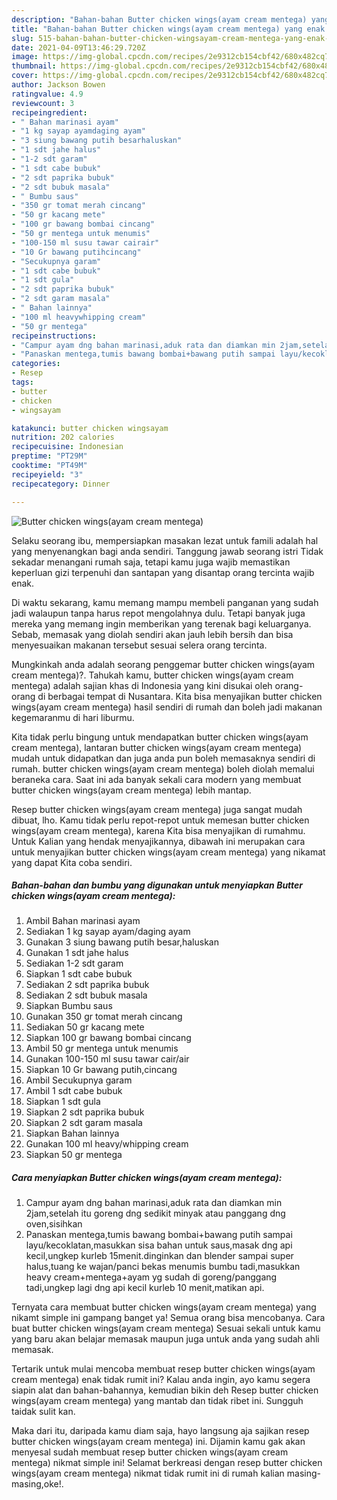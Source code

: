 ```yaml
---
description: "Bahan-bahan Butter chicken wings(ayam cream mentega) yang enak dan Mudah Dibuat"
title: "Bahan-bahan Butter chicken wings(ayam cream mentega) yang enak dan Mudah Dibuat"
slug: 515-bahan-bahan-butter-chicken-wingsayam-cream-mentega-yang-enak-dan-mudah-dibuat
date: 2021-04-09T13:46:29.720Z
image: https://img-global.cpcdn.com/recipes/2e9312cb154cbf42/680x482cq70/butter-chicken-wingsayam-cream-mentega-foto-resep-utama.jpg
thumbnail: https://img-global.cpcdn.com/recipes/2e9312cb154cbf42/680x482cq70/butter-chicken-wingsayam-cream-mentega-foto-resep-utama.jpg
cover: https://img-global.cpcdn.com/recipes/2e9312cb154cbf42/680x482cq70/butter-chicken-wingsayam-cream-mentega-foto-resep-utama.jpg
author: Jackson Bowen
ratingvalue: 4.9
reviewcount: 3
recipeingredient:
- " Bahan marinasi ayam"
- "1 kg sayap ayamdaging ayam"
- "3 siung bawang putih besarhaluskan"
- "1 sdt jahe halus"
- "1-2 sdt garam"
- "1 sdt cabe bubuk"
- "2 sdt paprika bubuk"
- "2 sdt bubuk masala"
- " Bumbu saus"
- "350 gr tomat merah cincang"
- "50 gr kacang mete"
- "100 gr bawang bombai cincang"
- "50 gr mentega untuk menumis"
- "100-150 ml susu tawar cairair"
- "10 Gr bawang putihcincang"
- "Secukupnya garam"
- "1 sdt cabe bubuk"
- "1 sdt gula"
- "2 sdt paprika bubuk"
- "2 sdt garam masala"
- " Bahan lainnya"
- "100 ml heavywhipping cream"
- "50 gr mentega"
recipeinstructions:
- "Campur ayam dng bahan marinasi,aduk rata dan diamkan min 2jam,setelah itu goreng dng sedikit minyak atau panggang dng oven,sisihkan"
- "Panaskan mentega,tumis bawang bombai+bawang putih sampai layu/kecoklatan,masukkan sisa bahan untuk saus,masak dng api kecil,ungkep kurleb 15menit.dinginkan dan blender sampai super halus,tuang ke wajan/panci bekas menumis bumbu tadi,masukkan heavy cream+mentega+ayam yg sudah di goreng/panggang tadi,ungkep lagi dng api kecil kurleb 10 menit,matikan api."
categories:
- Resep
tags:
- butter
- chicken
- wingsayam

katakunci: butter chicken wingsayam 
nutrition: 202 calories
recipecuisine: Indonesian
preptime: "PT29M"
cooktime: "PT49M"
recipeyield: "3"
recipecategory: Dinner

---
```



![Butter chicken wings(ayam cream mentega)](https://img-global.cpcdn.com/recipes/2e9312cb154cbf42/680x482cq70/butter-chicken-wingsayam-cream-mentega-foto-resep-utama.jpg)

Selaku seorang ibu, mempersiapkan masakan lezat untuk famili adalah hal yang menyenangkan bagi anda sendiri. Tanggung jawab seorang istri Tidak sekadar menangani rumah saja, tetapi kamu juga wajib memastikan keperluan gizi terpenuhi dan santapan yang disantap orang tercinta wajib enak.

Di waktu  sekarang, kamu memang mampu membeli panganan yang sudah jadi walaupun tanpa harus repot mengolahnya dulu. Tetapi banyak juga mereka yang memang ingin memberikan yang terenak bagi keluarganya. Sebab, memasak yang diolah sendiri akan jauh lebih bersih dan bisa menyesuaikan makanan tersebut sesuai selera orang tercinta. 



Mungkinkah anda adalah seorang penggemar butter chicken wings(ayam cream mentega)?. Tahukah kamu, butter chicken wings(ayam cream mentega) adalah sajian khas di Indonesia yang kini disukai oleh orang-orang di berbagai tempat di Nusantara. Kita bisa menyajikan butter chicken wings(ayam cream mentega) hasil sendiri di rumah dan boleh jadi makanan kegemaranmu di hari liburmu.

Kita tidak perlu bingung untuk mendapatkan butter chicken wings(ayam cream mentega), lantaran butter chicken wings(ayam cream mentega) mudah untuk didapatkan dan juga anda pun boleh memasaknya sendiri di rumah. butter chicken wings(ayam cream mentega) boleh diolah memalui beraneka cara. Saat ini ada banyak sekali cara modern yang membuat butter chicken wings(ayam cream mentega) lebih mantap.

Resep butter chicken wings(ayam cream mentega) juga sangat mudah dibuat, lho. Kamu tidak perlu repot-repot untuk memesan butter chicken wings(ayam cream mentega), karena Kita bisa menyajikan di rumahmu. Untuk Kalian yang hendak menyajikannya, dibawah ini merupakan cara untuk menyajikan butter chicken wings(ayam cream mentega) yang nikamat yang dapat Kita coba sendiri.

<!--inarticleads1-->

##### Bahan-bahan dan bumbu yang digunakan untuk menyiapkan Butter chicken wings(ayam cream mentega):

1. Ambil  Bahan marinasi ayam
1. Sediakan 1 kg sayap ayam/daging ayam
1. Gunakan 3 siung bawang putih besar,haluskan
1. Gunakan 1 sdt jahe halus
1. Sediakan 1-2 sdt garam
1. Siapkan 1 sdt cabe bubuk
1. Sediakan 2 sdt paprika bubuk
1. Sediakan 2 sdt bubuk masala
1. Siapkan  Bumbu saus
1. Gunakan 350 gr tomat merah cincang
1. Sediakan 50 gr kacang mete
1. Siapkan 100 gr bawang bombai cincang
1. Ambil 50 gr mentega untuk menumis
1. Gunakan 100-150 ml susu tawar cair/air
1. Siapkan 10 Gr bawang putih,cincang
1. Ambil Secukupnya garam
1. Ambil 1 sdt cabe bubuk
1. Siapkan 1 sdt gula
1. Siapkan 2 sdt paprika bubuk
1. Siapkan 2 sdt garam masala
1. Siapkan  Bahan lainnya
1. Gunakan 100 ml heavy/whipping cream
1. Siapkan 50 gr mentega




<!--inarticleads2-->

##### Cara menyiapkan Butter chicken wings(ayam cream mentega):

1. Campur ayam dng bahan marinasi,aduk rata dan diamkan min 2jam,setelah itu goreng dng sedikit minyak atau panggang dng oven,sisihkan
1. Panaskan mentega,tumis bawang bombai+bawang putih sampai layu/kecoklatan,masukkan sisa bahan untuk saus,masak dng api kecil,ungkep kurleb 15menit.dinginkan dan blender sampai super halus,tuang ke wajan/panci bekas menumis bumbu tadi,masukkan heavy cream+mentega+ayam yg sudah di goreng/panggang tadi,ungkep lagi dng api kecil kurleb 10 menit,matikan api.




Ternyata cara membuat butter chicken wings(ayam cream mentega) yang nikamt simple ini gampang banget ya! Semua orang bisa mencobanya. Cara buat butter chicken wings(ayam cream mentega) Sesuai sekali untuk kamu yang baru akan belajar memasak maupun juga untuk anda yang sudah ahli memasak.

Tertarik untuk mulai mencoba membuat resep butter chicken wings(ayam cream mentega) enak tidak rumit ini? Kalau anda ingin, ayo kamu segera siapin alat dan bahan-bahannya, kemudian bikin deh Resep butter chicken wings(ayam cream mentega) yang mantab dan tidak ribet ini. Sungguh taidak sulit kan. 

Maka dari itu, daripada kamu diam saja, hayo langsung aja sajikan resep butter chicken wings(ayam cream mentega) ini. Dijamin kamu gak akan menyesal sudah membuat resep butter chicken wings(ayam cream mentega) nikmat simple ini! Selamat berkreasi dengan resep butter chicken wings(ayam cream mentega) nikmat tidak rumit ini di rumah kalian masing-masing,oke!.

